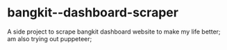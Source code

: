 # bangkit--dashboard-scraper
A side project to scrape bangkit dashboard website to make my life better; am also trying out puppeteer;
